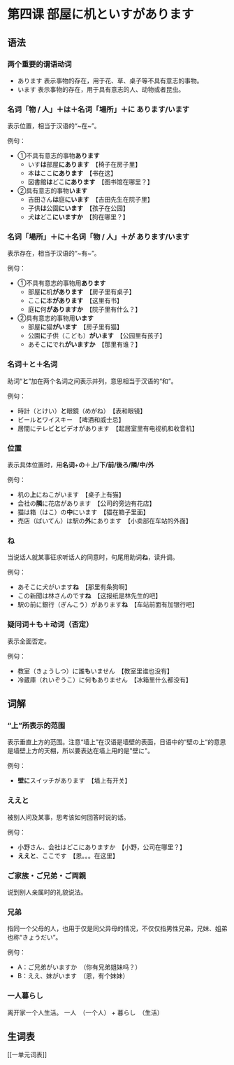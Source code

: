# 第四课 部屋に机といすがあります
## 语法
### 两个重要的谓语动词
- あります
	表示事物的存在，用于花、草、桌子等不具有意志的事物。
- います
	表示事物的存在，用于具有意志的人、动物或者昆虫。

### 名词「物 / 人」＋は＋名词「場所」＋に  あります/います
表示位置，相当于汉语的“~在~”。

例句：
- ①不具有意志的事物**あります**
	- いす**は**部屋**にあります**　【椅子在房子里】
	- 本**は**ここ**にあります**　【书在这】
	- 図書館**は**どこ**にあります**　【图书馆在哪里？】
- ②具有意志的事物**います**
	- 吉田さん**は**庭**にいます**　【吉田先生在院子里】
	- 子供**は**公園**にいます**　【孩子在公园】
	- 犬**は**どこ**にいますか**　【狗在哪里？】
	
### 名词「場所」＋に＋名词「物 / 人」＋が  あります/います
表示存在，相当于汉语的“~有~”。

例句：
- ①不具有意志的事物用**あります**
	- 部屋**に**机**があります**　【房子里有桌子】
	- ここ**に**本**があります**　【这里有书】
	- 庭**に**何**がありますか**　【院子里有什么？】
- ②具有意志的事物用**います**
	- 部屋**に**猫**がいます**　【房子里有猫】
	- 公園**に**子供（こども）**がいます**　【公园里有孩子】
	- あそこ**に**でれ**がいますか**　【那里有谁？】

### 名词＋と＋名词
助词“**と**”加在两个名词之间表示并列，意思相当于汉语的“和”。

例句：
- 時計（とけい）**と**眼鏡（めがね）　【表和眼镜】
- ビール**と**ワイスキー　【啤酒和威士忌】
- 居間にテレビ**と**ビデオがあります　【起居室里有电视机和收音机】

### 位置
表示具体位置时，用**名词**+**の**＋**上/下/前/後ろ/隣/中/外**

例句：
- 机の**上**にねこがいます　【桌子上有猫】
- 会社の**隣**に花店があります　【公司的旁边有花店】
- 猫は箱（はこ）の**中**にいます　【猫在箱子里面】
- 売店（ばいてん）は駅の**外**にあります　【小卖部在车站的外面】

### ね
当说话人就某事征求听话人的同意时，句尾用助词**ね**，读升调。

例句：
- あそこに犬がいます**ね**　【那里有条狗啊】
- この新聞は林さんのです**ね**　【这报纸是林先生的吧】
- 駅の前に銀行（ぎんこう）があります**ね**　【车站前面有加银行吧】

### 疑问词＋も＋动词（否定）
表示全面否定。

例句：
- 教室（きょうしつ）に誰**も**いません　【教室里谁也没有】
- 冷蔵庫（れいぞうこ）に何**も**ありません　【冰箱里什么都没有】

## 词解
### “上”所表示的范围
表示垂直上方的范围。注意“墙上”在汉语是墙壁的表面，日语中的“壁の上“的意思是墙壁上方的天棚，所以要表达在墙上用的是"壁に"。

例句：
- **壁に**スイッチがあります　【墙上有开关】

### ええと
被别人问及某事，思考该如何回答时说的话。

例句：
- 小野さん、会社はどこにありますか　【小野，公司在哪里？】
- **ええと**、ここです　【恩。。。在这里】

### ご家族・ご兄弟・ご両親
说到别人亲属时的礼貌说法。

### 兄弟
指同一个父母的人，也用于仅是同父异母的情况，不仅仅指男性兄弟，兄妹、姐弟也称“きょうだい”。

例句：
- A：ご兄弟がいますか　（你有兄弟姐妹吗？）
- B：ええ、妹がいます　（恩，有个妹妹）

### 一人暮らし
离开家一个人生活。
一人　（一个人） + 暮らし　（生活）

## 生词表
[[一单元词表]]
